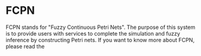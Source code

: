 # FCPN
FCPN stands for "Fuzzy Continuous Petri Nets". The purpose of this system is to provide users with services to complete
the simulation and fuzzy inference by constructing Petri nets. If you want to know more about FCPN, please read the 
